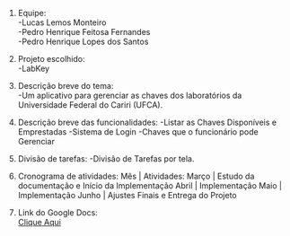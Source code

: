 1. Equipe:\
-Lucas Lemos Monteiro\
-Pedro Henrique Feitosa Fernandes\
-Pedro Henrique Lopes dos Santos

2. Projeto escolhido:\
-LabKey


3. Descrição breve do tema:\
-Um aplicativo para gerenciar as chaves dos laboratórios da Universidade Federal do Cariri (UFCA).


4. Descrição breve das funcionalidades:
-Listar as Chaves Disponíveis e Emprestadas
-Sistema de Login
-Chaves que o funcionário pode Gerenciar

5. Divisão de tarefas:
-Divisão de Tarefas por tela.

6. Cronograma de atividades:
Mês    | Atividades:
Março  | Estudo da documentação e Início da Implementação
Abril  | Implementação
Maio   | Implementação 
Junho  | Ajustes Finais e Entrega do Projeto

7. Link do Google Docs: \
[Clique Aqui](https://docs.google.com/document/d/1kkFqvEXjnq9MswoLlgcRTXaT7NjkhXPOMfaUH-7fyiM/edit?usp=sharing)
